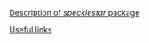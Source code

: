 [Description of *specklestar* package](docs/specklestar_vignette.md)

[Useful links](docs/useful_links.md)
